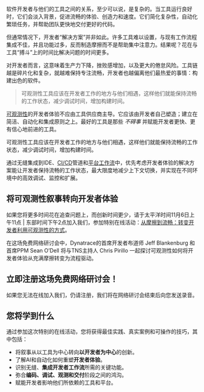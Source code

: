 软件开发者与他们的工具之间的关系，至少可以说，是复杂的。当工具运行良好时，它们会淡入背景，促进流畅的体验、创造力和速度。它们简化复杂性，自动化繁琐任务，并帮助团队更快地交付更好的代码。

但通常情况下，开发者“解决方案”并非如此。许多工具难以设置，与现有工作流程集成不佳，并且功能过多，反而制造摩擦而不是帮助集中注意力。结果呢？花在与工具“搏斗”上的时间比解决问题的时间更多。

对开发者而言，这意味着生产力下降，挫败感增加，以及更大的倦怠风险。工具链越是碎片化和复杂，就越难保持专注流畅，开发者也越偏离他们最热爱的事情：构建出色的软件。

> 可观测性工具应该在开发者工作的地方与他们相遇，这样他们就能保持流畅的工作状态，减少调试时间，增加构建时间。

[可观测性](https://thenewstack.io/observability/)的开发者体验不应由工具供应商主导。它应该由开发者自己塑造；建立在简洁、自动化和集成原则之上。最好的工具是那些 *不碍事* 并赋能开发者更快、更有信心地前进的工具。

可观测性工具应该在开发者工作的地方与他们相遇，这样他们就能保持流畅的工作状态，减少调试时间，增加构建时间。

通过无缝集成到IDE、[CI/CD](https://thenewstack.io/introduction-to-ci-cd/)管道和[平台工作流](https://thenewstack.io/platform-engineering/)中，优先考虑开发者体验的解决方案能让开发者保持流畅的工作状态，最大限度地减少上下文切换，并实现在不同环境中的高效调试、监控和扩展。

## 将可观测性叙事转向开发者体验

如果您将更多时间花在追查问题上，而创新时间更少，请于太平洋时间11月6日上午11点 | 东部时间下午2点加入我们，参加特别在线活动：[从摩擦到流畅：转变开发者利用可观测性的方式](https://thenewstack.io/webinar/from-friction-to-flow-shifting-how-developers-leverage-observability/)。

在这场免费网络研讨会中，Dynatrace的首席开发者布道师 Jeff Blankenburg 和首席PPM Sean O’Dell 将与TNS主持人 Chris Pirillo 一起探讨可观测性如何将开发者体验从充满摩擦转变为流程驱动。

## 立即注册这场免费网络研讨会！

如果您无法在线加入我们，仍请注册，我们将在网络研讨会结束后向您发送录音。

## 您将学到什么

通过参加这次特别的在线活动，您将获得最佳实践、真实案例和可操作的技巧，其中包括：

* 将叙事从以工具为中心转向**以开发者为中心**的创新。
* 了解AI和自动化如何重塑**开发者体验**。
* 识别无缝、**集成开发者工作流**所需的关键功能。
* 弥合**编码、调试、观测和交付**阶段之间的鸿沟。
* 赋能开发者影响他们所依赖的工具和平台。